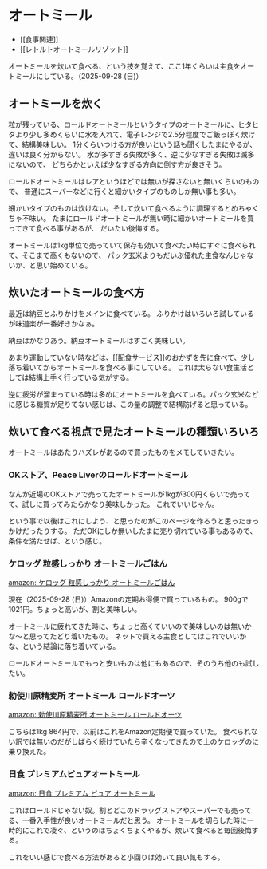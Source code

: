 # オートミール

- [[食事関連]]
- [[レトルトオートミールリゾット]]

オートミールを炊いて食べる、という技を覚えて、ここ1年くらいは主食をオートミールにしている。（2025-09-28 (日)）

## オートミールを炊く

粒が残っている、ロールドオートミールというタイプのオートミールに、ヒタヒタより少し多めくらいに水を入れて、電子レンジで2.5分程度でご飯っぽく炊けて、結構美味しい。
1分くらいつける方が良いという話も聞くしたまにやるが、違いは良く分からない。
水が多すぎる失敗が多く、逆に少なすぎる失敗は滅多にないので、
どちらかといえば少なすぎる方向に倒す方が良さそう。

ロールドオートミールはレアというほどでは無いが探さないと無いくらいのもので、
普通にスーパーなどに行くと細かいタイプのものしか無い事も多い。

細かいタイプのものは炊けない。そして炊いて食べるように調理するとめちゃくちゃ不味い。
たまにロールドオートミールが無い時に細かいオートミールを買ってきて食べる事があるが、
だいたい後悔する。

オートミールは1kg単位で売っていて保存も効いて食べたい時にすぐに食べられて、そこまで高くもないので、
パック玄米よりもだいぶ優れた主食なんじゃないか、と思い始めている。

## 炊いたオートミールの食べ方

最近は納豆とふりかけをメインに食べている。
ふりかけはいろいろ試しているが味道楽が一番好きかなぁ。

納豆はかなりあう。納豆オートミールはすごく美味しい。

あまり運動していない時などは、[[配食サービス]]のおかずを先に食べて、少し落ち着いてからオートミールを食べる事にしている。
これは太らない食生活としては結構上手く行っている気がする。

逆に疲労が溜まっている時は多めにオートミールを食べている。パック玄米などに感じる糖質が足りてない感じは、この量の調整で結構防げると思っている。

## 炊いて食べる視点で見たオートミールの種類いろいろ

オートミールはあたりハズレがあるので買ったものをメモしていきたい。

### OKストア、Peace Liverのロールドオートミール

なんか近場のOKストアで売ってたオートミールが1kgが300円くらいで売ってて、試しに買ってみたらかなり美味しかった。
これでいいじゃん。

という事で以後はこれにしよう、と思ったのがこのページを作ろうと思ったきっかけだったりする。
ただOKにしか無いしたまに売り切れている事もあるので、条件を満たせば、という感じ。

### ケロッグ 粒感しっかり オートミールごはん

[amazon: ケロッグ 粒感しっかり オートミールごはん](https://amzn.to/4ntmqZ4)

現在（2025-09-28 (日)）Amazonの定期お得便で買っているもの。
900gで1021円。ちょっと高いが、割と美味しい。

オートミールに疲れてきた時に、ちょっと高くていいので美味しいのは無いかな〜と思ってたどり着いたもの。
ネットで買える主食としてはこれでいいかな、という結論に落ち着いている。

ロールドオートミールでもっと安いものは他にもあるので、そのうち他のも試したい。

### 勅使川原精麦所 オートミール ロールドオーツ 

[amazon: 勅使川原精麦所 オートミール ロールドオーツ ](https://amzn.to/4mwNmWp)

こちらは1kg 864円で、以前はこれをAmazon定期便で買っていた。
食べられない訳では無いのだがしばらく続けていたら辛くなってきたので上のケロッグのに乗り換えた。

### 日食 プレミアムピュアオートミール

[amazon: 日食 プレミアム ピュア オートミール](https://amzn.to/485wySX)

これはロールドじゃない奴。割とどこのドラッグストアやスーパーでも売ってる、一番入手性が良いオートミールだと思う。
オートミールを切らした時に一時的にこれで凌ぐ、というのはちょくちょくやるが、炊いて食べると毎回後悔する。

これをいい感じで食べる方法があると小回りは効いて良い気もする。